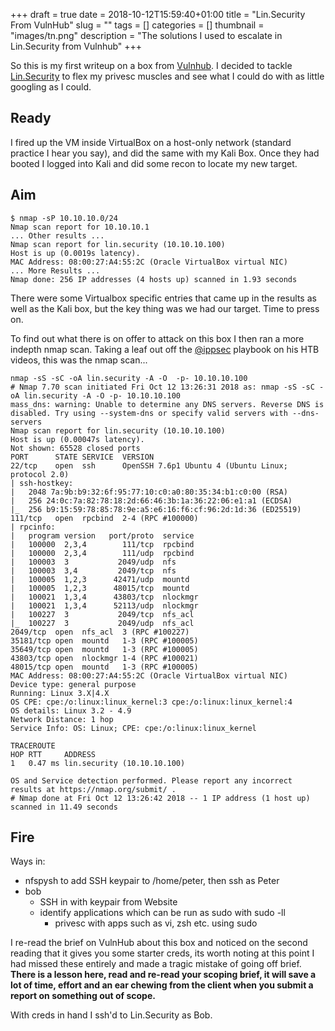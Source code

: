 +++ 
draft = true
date = 2018-10-12T15:59:40+01:00
title = "Lin.Security From VulnHub"
slug = "" 
tags = []
categories = []
thumbnail = "images/tn.png"
description = "The solutions I used to escalate in Lin.Security from Vulnhub"
+++

So this is my first writeup on a box from [Vulnhub](https://www.vulnhub.com). I decided to tackle [Lin.Security](https://www.vulnhub.com/entry/linsecurity-1,244/) to flex my privesc muscles and see what I could do with as little googling as I could.

## Ready
I fired up the VM inside VirtualBox on a host-only network (standard practice I hear you say), and did the same with my Kali Box. Once they had booted I logged into Kali and did some recon to locate my new target.

## Aim
```
$ nmap -sP 10.10.10.0/24
Nmap scan report for 10.10.10.1
... Other results ...
Nmap scan report for lin.security (10.10.10.100)
Host is up (0.0019s latency).
MAC Address: 08:00:27:A4:55:2C (Oracle VirtualBox virtual NIC)
... More Results ...
Nmap done: 256 IP addresses (4 hosts up) scanned in 1.93 seconds
```
There were some Virtualbox specific entries that came up in the results as well as the Kali box, but the key thing was we had our target. Time to press on.

To find out what there is on offer to attack on this box I then ran a more indepth nmap scan. Taking a leaf out off the [@ippsec](https://twitter.com/ippsec) playbook on his HTB videos, this was the nmap scan...

```
nmap -sS -sC -oA lin.security -A -O  -p- 10.10.10.100
# Nmap 7.70 scan initiated Fri Oct 12 13:26:31 2018 as: nmap -sS -sC -oA lin.security -A -O -p- 10.10.10.100
mass_dns: warning: Unable to determine any DNS servers. Reverse DNS is disabled. Try using --system-dns or specify valid servers with --dns-servers
Nmap scan report for lin.security (10.10.10.100)
Host is up (0.00047s latency).
Not shown: 65528 closed ports
PORT      STATE SERVICE  VERSION
22/tcp    open  ssh      OpenSSH 7.6p1 Ubuntu 4 (Ubuntu Linux; protocol 2.0)
| ssh-hostkey: 
|   2048 7a:9b:b9:32:6f:95:77:10:c0:a0:80:35:34:b1:c0:00 (RSA)
|   256 24:0c:7a:82:78:18:2d:66:46:3b:1a:36:22:06:e1:a1 (ECDSA)
|_  256 b9:15:59:78:85:78:9e:a5:e6:16:f6:cf:96:2d:1d:36 (ED25519)
111/tcp   open  rpcbind  2-4 (RPC #100000)
| rpcinfo: 
|   program version   port/proto  service
|   100000  2,3,4        111/tcp  rpcbind
|   100000  2,3,4        111/udp  rpcbind
|   100003  3           2049/udp  nfs
|   100003  3,4         2049/tcp  nfs
|   100005  1,2,3      42471/udp  mountd
|   100005  1,2,3      48015/tcp  mountd
|   100021  1,3,4      43803/tcp  nlockmgr
|   100021  1,3,4      52113/udp  nlockmgr
|   100227  3           2049/tcp  nfs_acl
|_  100227  3           2049/udp  nfs_acl
2049/tcp  open  nfs_acl  3 (RPC #100227)
35181/tcp open  mountd   1-3 (RPC #100005)
35649/tcp open  mountd   1-3 (RPC #100005)
43803/tcp open  nlockmgr 1-4 (RPC #100021)
48015/tcp open  mountd   1-3 (RPC #100005)
MAC Address: 08:00:27:A4:55:2C (Oracle VirtualBox virtual NIC)
Device type: general purpose
Running: Linux 3.X|4.X
OS CPE: cpe:/o:linux:linux_kernel:3 cpe:/o:linux:linux_kernel:4
OS details: Linux 3.2 - 4.9
Network Distance: 1 hop
Service Info: OS: Linux; CPE: cpe:/o:linux:linux_kernel

TRACEROUTE
HOP RTT     ADDRESS
1   0.47 ms lin.security (10.10.10.100)

OS and Service detection performed. Please report any incorrect results at https://nmap.org/submit/ .
# Nmap done at Fri Oct 12 13:26:42 2018 -- 1 IP address (1 host up) scanned in 11.49 seconds
```

## Fire

Ways in:
- nfspysh to add SSH keypair to /home/peter, then ssh as Peter
- bob
    - SSH in with keypair from Website
    - identify applications which can be run as sudo with sudo -ll
        - privesc with apps such as vi, zsh etc. using sudo


I re-read the brief on VulnHub about this box and noticed on the second reading that it gives you some starter creds, its worth noting at this point I had missed these entirely and made a tragic mistake of going off brief. **There is a lesson here, read and re-read your scoping brief, it will save a lot of time, effort and an ear chewing from the client when you submit a report on something out of scope.**

With creds in hand I ssh'd to Lin.Security as Bob. 

